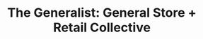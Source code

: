 ---
title: "The Generalist: General Store + Retail Collective"
url: /johnson-city/the-generalist-general-store-retail-collective/
shop: Dorfladen
---
